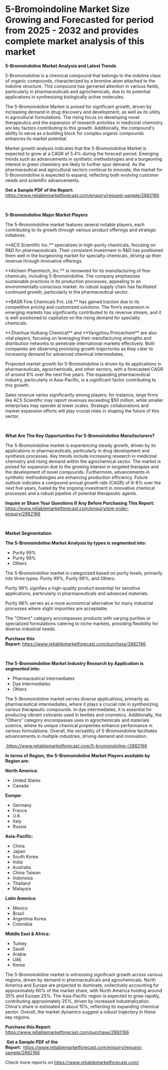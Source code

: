 <p><h1>5-Bromoindoline Market Size Growing and Forecasted for period from 2025 - 2032 and provides complete market analysis of this market</h1></p><p><strong>5-Bromoindoline Market Analysis and Latest Trends</strong></p>
<p><p>5-Bromoindoline is a chemical compound that belongs to the indoline class of organic compounds, characterized by a bromine atom attached to the indoline structure. This compound has garnered attention in various fields, particularly in pharmaceuticals and agrochemicals, due to its potential applications in synthesizing biologically active molecules. </p><p>The 5-Bromoindoline Market is poised for significant growth, driven by increasing demand in drug discovery and development, as well as its utility in agricultural formulations. The rising focus on developing novel therapeutics and the expansion of research activities in medicinal chemistry are key factors contributing to this growth. Additionally, the compound's ability to serve as a building block for complex organic compounds enhances its market potential.</p><p>Market growth analysis indicates that the 5-Bromoindoline Market is expected to grow at a CAGR of 5.4% during the forecast period. Emerging trends such as advancements in synthetic methodologies and a burgeoning interest in green chemistry are likely to further spur demand. As the pharmaceutical and agricultural sectors continue to innovate, the market for 5-Bromoindoline is expected to expand, reflecting both evolving customer needs and scientific advancements.</p></p>
<p><strong>Get a Sample PDF of the Report:&nbsp;</strong> <a href="https://www.reliablemarketforecast.com/enquiry/request-sample/2882166?utm_campaign=2299&utm_medium=2&utm_source=Github&utm_content=ia&utm_term=13032025&utm_id=5-bromoindoline">https://www.reliablemarketforecast.com/enquiry/request-sample/2882166</a></p>
<p>&nbsp;</p>
<p><strong>5-Bromoindoline Major Market Players</strong></p>
<p><p>The 5-Bromoindoline market features several notable players, each contributing to its growth through various product offerings and strategic initiatives.</p><p>**ACS Scientific Inc.** specializes in high-purity chemicals, focusing on R&D for pharmaceuticals. Their consistent investment in R&D has positioned them well in the burgeoning market for specialty chemicals, driving up their revenue through innovative offerings.</p><p>**Alchem Pharmtech, Inc.** is renowned for its manufacturing of fine chemicals, including 5-Bromoindoline. The company emphasizes sustainable practices in its production processes, appealing to an environmentally-conscious market. Its robust supply chain has facilitated continued growth, particularly in the pharmaceutical sector.</p><p>**BASR Fine Chemicals Pvt. Ltd.** has gained traction due to its competitive pricing and customized solutions. The firm’s expansion in emerging markets has significantly contributed to its revenue stream, and it is well-positioned to capitalize on the rising demand for specialty chemicals.</p><p>**Zhanhua Huibang Chemical** and **Yangzhou Princechem** are also vital players, focusing on leveraging their manufacturing strengths and distribution networks to penetrate international markets effectively. Both companies are observing promising growth trajectories as they cater to increasing demand for advanced chemical intermediates.</p><p>Projected market growth for 5-Bromoindoline is driven by its applications in pharmaceuticals, agrochemicals, and other sectors, with a forecasted CAGR of around 6% over the next five years. The expanding pharmaceutical industry, particularly in Asia-Pacific, is a significant factor contributing to this growth. </p><p>Sales revenue varies significantly among players; for instance, large firms like ACS Scientific may report revenues exceeding $50 million, while smaller enterprises may operate at lower scales. Strategic collaborations and market expansion efforts will play crucial roles in shaping the future of this sector.</p></p>
<p>&nbsp;</p>
<p><strong>What Are The Key Opportunities For 5-Bromoindoline Manufacturers?</strong></p>
<p><p>The 5-Bromoindoline market is experiencing steady growth, driven by its applications in pharmaceuticals, particularly in drug development and synthesis processes. Key trends include increasing research in medicinal chemistry and rising demand within the agrochemical sector. The market is poised for expansion due to the growing interest in targeted therapies and the development of novel compounds. Furthermore, advancements in synthetic methodologies are enhancing production efficiency. Future outlook indicates a compound annual growth rate (CAGR) of 6-8% over the next five years, fueled by the ongoing investment in innovative chemical processes and a robust pipeline of potential therapeutic agents.</p></p>
<p><strong>Inquire or Share Your Questions If Any Before Purchasing This Report:</strong> <a href="https://www.reliablemarketforecast.com/enquiry/pre-order-enquiry/2882166?utm_campaign=2299&utm_medium=2&utm_source=Github&utm_content=ia&utm_term=13032025&utm_id=5-bromoindoline">https://www.reliablemarketforecast.com/enquiry/pre-order-enquiry/2882166</a></p>
<p>&nbsp;</p>
<p><strong>Market Segmentation</strong></p>
<p><strong>The 5-Bromoindoline Market Analysis by types is segmented into:</strong></p>
<p><ul><li>Purity 99%</li><li>Purity 98%</li><li>Others</li></ul></p>
<p><p>The 5-Bromoindoline market is categorized based on purity levels, primarily into three types: Purity 99%, Purity 98%, and Others. </p><p>Purity 99% signifies a high-quality product essential for sensitive applications, particularly in pharmaceuticals and advanced materials. </p><p>Purity 98% serves as a more economical alternative for many industrial processes where slight impurities are acceptable. </p><p>The "Others" category encompasses products with varying purities or specialized formulations catering to niche markets, providing flexibility for diverse industrial needs.</p></p>
<p><strong>Purchase this Report:&nbsp;</strong><a href="https://www.reliablemarketforecast.com/purchase/2882166?utm_campaign=2299&utm_medium=2&utm_source=Github&utm_content=ia&utm_term=13032025&utm_id=5-bromoindoline">https://www.reliablemarketforecast.com/purchase/2882166</a></p>
<p>&nbsp;</p>
<p><strong>The 5-Bromoindoline Market Industry Research by Application is segmented into:</strong></p>
<p><ul><li>Pharmaceutical Intermediates</li><li>Dye Intermediates</li><li>Others</li></ul></p>
<p><p>The 5-Bromoindoline market serves diverse applications, primarily as pharmaceutical intermediates, where it plays a crucial role in synthesizing various therapeutic compounds. In dye intermediates, it is essential for producing vibrant colorants used in textiles and cosmetics. Additionally, the “Others” category encompasses uses in agrochemicals and materials science, where its unique chemical properties enhance performance in various formulations. Overall, the versatility of 5-Bromoindoline facilitates advancements in multiple industries, driving demand and innovation.</p></p>
<p><a href="https://www.reliablemarketforecast.com/5-bromoindoline-r2882166?utm_campaign=2299&utm_medium=2&utm_source=Github&utm_content=ia&utm_term=13032025&utm_id=5-bromoindoline">&nbsp;https://www.reliablemarketforecast.com/5-bromoindoline-r2882166</a></p>
<p><strong>In terms of Region, the 5-Bromoindoline Market Players available by Region are:</strong></p>
<p>
    <p> <strong> North America: </strong>
        <ul>
            <li>United States</li>
            <li>Canada</li>
        </ul>
        </p> 
    <p> <strong> Europe: </strong>
        <ul>
            <li>Germany</li>
            <li>France</li>
            <li>U.K.</li>
            <li>Italy</li>
            <li>Russia</li>
        </ul>
        </p> 
    <p> <strong> Asia-Pacific: </strong>
        <ul>
            <li>China</li>
            <li>Japan</li>
            <li>South Korea</li>
            <li>India</li>
            <li>Australia</li>
            <li>China Taiwan</li>
            <li>Indonesia</li>
            <li>Thailand</li>
            <li>Malaysia</li>
        </ul>
        </p> 
    <p> <strong> Latin America: </strong>
        <ul>
            <li>Mexico</li>
            <li>Brazil</li>
            <li>Argentina Korea</li>
            <li>Colombia</li>
        </ul>
        </p> 
    <p> <strong> Middle East & Africa: </strong>
        <ul>
            <li>Turkey</li>
            <li>Saudi</li>
            <li>Arabia</li>
            <li>UAE</li>
            <li>Korea</li>
        </ul>
    </p>
    </p>
<p><p>The 5-Bromoindoline market is witnessing significant growth across various regions, driven by demand in pharmaceuticals and agrochemicals. North America and Europe are projected to dominate, collectively accounting for approximately 60% of the market share, with North America holding around 35% and Europe 25%. The Asia-Pacific region is expected to grow rapidly, contributing approximately 25%, driven by increased industrialization. China's share is estimated at about 15%, reflecting its expanding chemical sector. Overall, the market dynamics suggest a robust trajectory in these key regions.</p></p>
<p><strong>Purchase this Report: </strong><a href="https://www.reliablemarketforecast.com/purchase/2882166?utm_campaign=2299&utm_medium=2&utm_source=Github&utm_content=ia&utm_term=13032025&utm_id=5-bromoindoline">https://www.reliablemarketforecast.com/purchase/2882166</a></p>
<p>&nbsp;<strong>Get a Sample PDF of the Report:&nbsp;&nbsp;</strong><a href="https://www.reliablemarketforecast.com/enquiry/request-sample/2882166?utm_campaign=2299&utm_medium=2&utm_source=Github&utm_content=ia&utm_term=13032025&utm_id=5-bromoindoline">https://www.reliablemarketforecast.com/enquiry/request-sample/2882166</a></p>
<p><strong></strong></p>
<p>Check more reports on <a href="https://www.reliablemarketforecast.com/?utm_campaign=2299&utm_medium=2&utm_source=Github&utm_content=ia&utm_term=13032025&utm_id=5-bromoindoline">https://www.reliablemarketforecast.com/</a></p>
